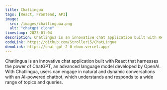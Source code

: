 ```yaml
---
title: ChatLingua
tags: [React, Frontend, API]
image:
  src: /images/chatlinguaa.png
  alt: "chatgpt clone"
timestamp: 2023-01-04
description: Chatlingua is an innovative chat application built with React that harnesses the power of ChatGPT, an advanced language model developed by OpenAI. With Chatlingua, users can engage in natural and dynamic conversations with an AI-powered chatbot, which understands and responds to a wide range of topics and queries.
codeLink: https://github.com/Stroller15/ChatLingua
demoLink: https://chat-gpt-2-0-ebon.vercel.app/
---
```


Chatlingua is an innovative chat application built with React that harnesses the power of ChatGPT, an advanced language model developed by OpenAI. With Chatlingua, users can engage in natural and dynamic conversations with an AI-powered chatbot, which understands and responds to a wide range of topics and queries.